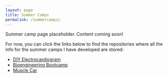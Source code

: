 ```yaml
---
layout: page
title: Summer Camps
permalink: /summercamps/
---
```

Summer camp page placeholder. Content coming soon!

For now, you can click the links below to find the repositories where all the info for the summer camps I have developed are stored:
* [DIY Electrocardiogram](https://github.com/sbechara/mu-diy-ecg "DIY Electrocardiogram")
* [Bioengineering Bootcamp](https://github.com/sbechara/BioBootCamp "Bioengineering Bootcamp")
* [Muscle Car](https://github.com/sbechara/muscleCar "Muscle Car")